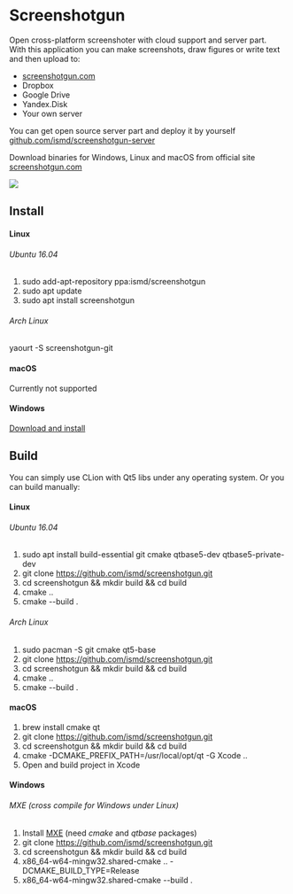 # Screenshotgun
Open cross-platform screenshoter with cloud support and server part.  
With this application you can make screenshots, draw figures or write text and then upload to:  
* [screenshotgun.com](http://screenshotgun.com)
* Dropbox
* Google Drive
* Yandex.Disk
* Your own server

You can get open source server part and deploy it by yourself [github.com/ismd/screenshotgun-server](https://github.com/ismd/screenshotgun-server)
  
Download binaries for Windows, Linux and macOS from official site [screenshotgun.com](http://screenshotgun.com)   

![](https://github.com/ismd/screenshotgun/raw/master/resources/images/readme.png "")

## Install
#### Linux
###### Ubuntu 16.04
1. sudo add-apt-repository ppa:ismd/screenshotgun
2. sudo apt update
3. sudo apt install screenshotgun
###### Arch Linux
yaourt -S screenshotgun-git
#### macOS
Currently not supported
#### Windows
[Download and install](http://screenshotgun.com/dist/ScreenshotgunInstaller.exe)

## Build
You can simply use CLion with Qt5 libs under any operating system. Or you can build manually:
#### Linux
###### Ubuntu 16.04
1. sudo apt install build-essential git cmake qtbase5-dev qtbase5-private-dev
2. git clone https://github.com/ismd/screenshotgun.git
3. cd screenshotgun && mkdir build && cd build
4. cmake ..
5. cmake --build .
###### Arch Linux
1. sudo pacman -S git cmake qt5-base
2. git clone https://github.com/ismd/screenshotgun.git
3. cd screenshotgun && mkdir build && cd build
4. cmake ..
5. cmake --build .
#### macOS
1. brew install cmake qt
2. git clone https://github.com/ismd/screenshotgun.git
3. cd screenshotgun && mkdir build && cd build
4. cmake -DCMAKE_PREFIX_PATH=/usr/local/opt/qt -G Xcode ..
5. Open and build project in Xcode
#### Windows
###### MXE (cross compile for Windows under Linux)
1. Install [MXE](http://mxe.cc/) (need _cmake_ and _qtbase_ packages)
2. git clone https://github.com/ismd/screenshotgun.git
3. cd screenshotgun && mkdir build && cd build
4. x86_64-w64-mingw32.shared-cmake .. -DCMAKE_BUILD_TYPE=Release
5. x86_64-w64-mingw32.shared-cmake --build .
